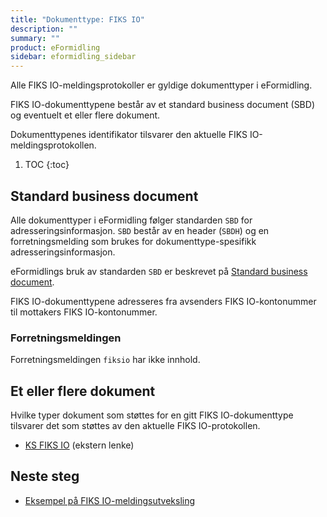 ```yaml
---
title: "Dokumenttype: FIKS IO"
description: ""
summary: ""
product: eFormidling
sidebar: eformidling_sidebar
---
```


Alle FIKS IO-meldingsprotokoller er gyldige dokumenttyper i eFormidling.

FIKS IO-dokumenttypene består av et standard business document (SBD) og eventuelt et eller flere dokument.

Dokumenttypenes identifikator tilsvarer den aktuelle FIKS IO-meldingsprotokollen.

1. TOC
{:toc}

## Standard business document

Alle dokumenttyper i eFormidling følger standarden `SBD` for adresseringsinformasjon. `SBD` består av en header (`SBDH`)
og en forretningsmelding som brukes for dokumenttype-spesifikk adresseringsinformasjon.

eFormidlings bruk av standarden `SBD` er beskrevet på [Standard business document](standard_sbd).

FIKS IO-dokumenttypene adresseres fra avsenders FIKS IO-kontonummer til mottakers FIKS IO-kontonummer.

### Forretningsmeldingen

Forretningsmeldingen `fiksio` har ikke innhold.

## Et eller flere dokument

Hvilke typer dokument som støttes for en gitt FIKS IO-dokumenttype tilsvarer det som støttes av den aktuelle 
FIKS IO-protokollen. 

- [KS FIKS IO](https://ks-no.github.io/fiks-plattform/tjenester/fiksio/) (ekstern lenke)

## Neste steg

- [Eksempel på FIKS IO-meldingsutveksling](../Eksempel/fiks_io)
